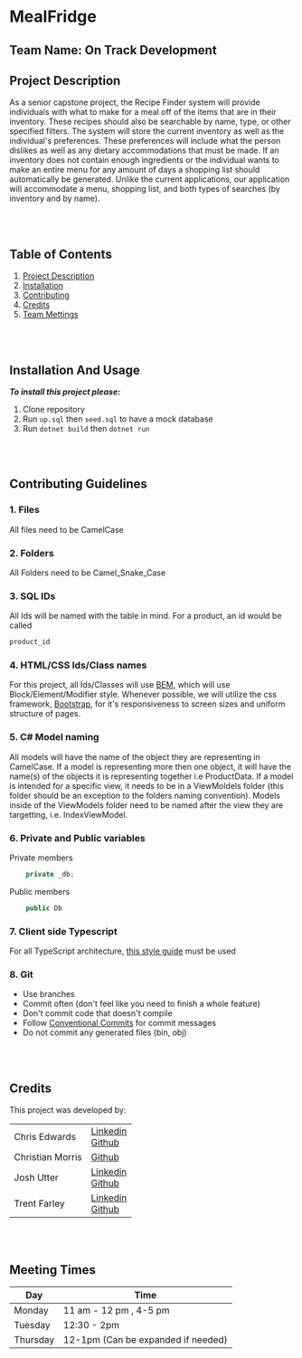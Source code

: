 # MealFridge
## Team Name: On Track Development



## Project Description
<p>
    As a senior capstone project, the Recipe Finder system will provide individuals with what to make for a meal off of the items that are in their inventory. These recipes should also be searchable by name, type, or other specified filters. The system will store the current inventory as well as the individual's preferences. These preferences will include what the person dislikes as well as any dietary accommodations that must be made. If an inventory does not contain enough ingredients or the individual wants to make an entire menu for any amount of days a shopping list should automatically be generated. Unlike the current applications, our application will accommodate a menu, shopping list, and both types of searches (by inventory and by name). 
</p>
<br><br>

## Table of Contents
1. [Project Description](#MealFridge)
2. [Installation](#Installation-And-Usage)
3. [Contributing](#Contributing-Guidelines)
4. [Credits](#Credits)
5. [Team Mettings](#Meeting-Times)

<br><br>

## Installation And Usage
<strong><i>To install this project please:</i></strong>
1. Clone repository 
2. Run ```up.sql``` then ```seed.sql``` to have a mock database
3. Run ```dotnet build``` then ```dotnet run``` 

<br><br>

## Contributing Guidelines
### 1. Files
All files need to be CamelCase  
### 2. Folders
All Folders need to be Camel_Snake_Case
### 3. SQL IDs
All Ids will be named with the table in mind. For a product, an id would be called
```SQL
product_id
```
### 4. HTML/CSS Ids/Class names
For this project, all Ids/Classes will use [BEM](https://www.integralist.co.uk/posts/bem/#4), which will use Block/Element/Modifier style. Whenever possible, we will utilize the css framework, [Bootstrap](https://getbootstrap.com/), for it's responsiveness to screen sizes and uniform structure of pages. 

### 5. C# Model naming
All models will have the name of the object they are representing in CamelCase. If a model is representing more then one object, it will have the name(s) of the objects it is representing together i.e ProductData. If a model is intended for a specific view, it needs to be in a ViewMoldels folder (this folder should be an exception to the folders naming convention). Models inside of the ViewModels folder need to be named after the view they are targetting, i.e. IndexViewModel. 

### 6. Private and Public variables
Private members 
```C#
    private _db;
```
Public members
```C#
    public Db
```

### 7. Client side Typescript
For all TypeScript architecture, [this style guide](https://basarat.gitbook.io/typescript/styleguide) must be used


### 8. Git
* Use branches
* Commit often (don't feel like you need to finish a whole feature)
* Don't commit code that doesn't compile 
* Follow [Conventional Commits](https://www.conventionalcommits.org/en/v1.0.0/) for commit messages
* Do not commit any generated files (bin, obj)

<br><br>

## Credits
This project was developed by:
<table>
<tbody>
    <tr>
        <td>
            Chris Edwards
        </td>
        <td>
           <a href="https://www.linkedin.com/in/christopher-edwards-17aba1183/">Linkedin</a><br><a href="https://github.com/chrisedwou">Github</a>
        </td>
    </tr>
    <tr>
        <td>
            Christian Morris
        </td>
        <td>
           <a href="https://github.com/cmorris19">Github</a>
        </td>
    </tr>
    <tr>
        <td>
            Josh Utter
        </td>
        <td>
           <a href="https://www.linkedin.com/in/joshua-utter-0897401b3">Linkedin</a><br><a href="https://github.com/Jutter18">Github</a>
        </td>
    </tr>
    <tr>
        <td>
            Trent Farley
        </td>
        <td>
           <a href="https://www.linkedin.com/in/trentfarley/">Linkedin</a><br><a href="https://github.com/Trent-Farley">Github</a>
        </td>
    </tr>
</tbody>
</table>
<br><br>

## Meeting Times
Day  | Time
------------- | -------------
Monday  | 11 am - 12 pm , 4-5 pm
Tuesday  | 12:30 - 2pm
Thursday | 12-1pm (Can be expanded if needed)



